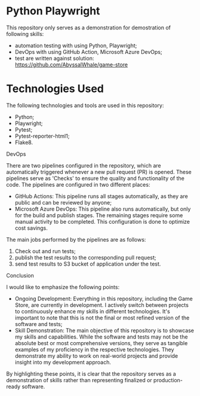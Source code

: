 # Python Playwright
This repository only serves as a demonstration for demostration of following skills:
- automation testing with using Python, Playwright;
- DevOps with using GitHub Action, Microsoft Azure DevOps;
- test are written against solution: https://github.com/AbyssalWhale/game-store

# Technologies Used

The following technologies and tools are used in this repository:
- Python;
- Playwright;
- Pytest;
- Pytest-reporter-html1;
- Flake8.

DevOps

There are two pipelines configured in the repository, which are automatically triggered whenever a new pull request (PR) is opened. These pipelines serve as 'Checks' to ensure the quality and functionality of the code. The pipelines are configured in two different places:
- GitHub Actions: This pipeline runs all stages automatically, as they are public and can be reviewed by anyone;
- Microsoft Azure DevOps: This pipeline also runs automatically, but only for the build and publish stages. The remaining stages require some manual activity to be completed. This configuration is done to optimize cost savings.

The main jobs performed by the pipelines are as follows:
1. Check out and run tests;
2. publish the test results to the corresponding pull request;
3. send test results to S3 bucket of application under the test. 

Conclusion

I would like to emphasize the following points:
- Ongoing Development: Everything in this repository, including the Game Store, are currently in development. I actively switch between projects to continuously enhance my skills in different technologies. It's important to note that this is not the final or most refined version of the software and tests;
- Skill Demonstration: The main objective of this repository is to showcase my skills and capabilities. While the software and tests may not be the absolute best or most comprehensive versions, they serve as tangible examples of my proficiency in the respective technologies. They demonstrate my ability to work on real-world projects and provide insight into my development approach.

By highlighting these points, it is clear that the repository serves as a demonstration of skills rather than representing finalized or production-ready software.

